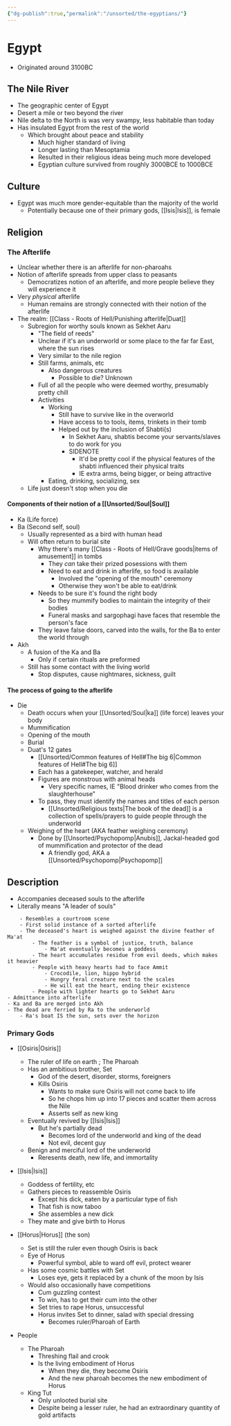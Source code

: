 ```yaml
---
{"dg-publish":true,"permalink":"/unsorted/the-egyptians/"}
---
```





# Egypt 

- Originated around 3100BC

## The Nile River
- The geographic center of Egypt
- Desert a mile or two beyond the river
- Nile delta to the North is was very swampy, less habitable than today
- Has insulated Egypt from the rest of the world
	- Which brought about peace and stability
		- Much higher standard of living
		- Longer lasting than Mesoptamia
		- Resulted in their religious ideas being much more developed
		- Egyptian culture survived from roughly 3000BCE to 1000BCE

## Culture
- Egypt was much more gender-equitable than the majority of the world
	- Potentially because one of their primary gods, [[Isis\|Isis]], is female

## Religion

### The Afterlife
- Unclear whether there is an afterlife for non-pharoahs
- Notion of afterlife spreads from upper class to peasants
	- Democratizes notion of an afterlife, and more people believe they will experience it
- Very *physical* afterlife
	- Human remains are strongly connected with their notion of the afterlife
- The realm: [[Class - Roots of Hell/Punishing afterlife\|Duat]]
	- Subregion for worthy souls known as Sekhet Aaru
		- "The field of reeds"
		- Unclear if it's an underworld or some place to the far far East, where the sun rises
		- Very similar to the nile region
		- Still farms, animals, etc
			- Also dangerous creatures
				- Possible to die? Unknown
		- Full of all the people who were deemed worthy, presumably pretty chill
		- Activities
			- Working
				- Still have to survive like in the overworld
				- Have access to to tools, items, trinkets in their tomb
				- Helped out by the inclusion of Shabti(s)
					- In Sekhet Aaru, shabtis become your servants/slaves to do work for you
					- SIDENOTE
						- It'd be pretty cool if the physical features of the shabti influenced their physical traits
						- IE extra arms, being bigger, or being attractive 
			- Eating, drinking, socializing, sex
	- Life just doesn't stop when you die

#### Components of their notion of a [[Unsorted/Soul\|Soul]]
- Ka (Life force)
- Ba (Second self, soul)
	- Usually represented as a bird with human head
	- Will often return to burial site
		- Why there's many [[Class - Roots of Hell/Grave goods\|items of amusement]] in tombs
			- They *can* take their prized posessions with them
			- Need to eat and drink in afterlife, so food is available
				- Involved the "opening of the mouth" ceremony
				- Otherwise they won't be able to eat/drink
		- Needs to be sure it's found the right body
			- So they mummify bodies to maintain the integrity of their bodies
			- Funeral masks and sargophagi have faces that resemble the person's face
		- They leave false doors, carved into the walls, for the Ba to enter the world through
- Akh
	- A fusion of the Ka and Ba
		- Only if certain rituals are preformed
	- Still has some contact with the living world
		- Stop disputes, cause nightmares, sickness, guilt

#### The process of going to the afterlife
- Die
	- Death occurs when your [[Unsorted/Soul\|ka]] (life force) leaves your body
	- Mummification
	- Opening of the mouth
	- Burial
	- Duat's 12 gates
		- [[Unsorted/Common features of Hell#The big 6\|Common features of Hell#The big 6]]
		- Each has a gatekeeper, watcher, and herald
		- Figures are monstrous with animal heads
			- Very specific names, IE "Blood drinker who comes from the slaughterhouse"
		- To pass, they must identify the names and titles of each person
			- [[Unsorted/Religious texts\|The book of the dead]] is a collection of spells/prayers to guide people through the underworld
	- Weighing of the heart (AKA feather weighing ceremony)
		- Done by [[Unsorted/Psychopomp\|Anubis]], Jackal-headed god of mummification and protector of the dead
			- A friendly god, AKA a [[Unsorted/Psychopomp\|Psychopomp]]  
<div class="transclusion internal-embed is-loaded"><div class="markdown-embed">



## Description
- Accompanies deceased souls to the afterlife
- Literally means "A leader of souls"


</div></div>

		- Resembles a courtroom scene
		- First solid instance of a sorted afterlife
		- The deceased's heart is weighed against the divine feather of Ma'at
			- The feather is a symbol of justice, truth, balance
				- Ma'at eventually becomes a goddess
			- The heart accumulates residue from evil deeds, which makes it heavier
			- People with heavy hearts had to face Ammit
				- Crocodile, lion, hippo hybrid
				- Hungry feral creature next to the scales
				- He will eat the heart, ending their existence
			- People with lighter hearts go to Sekhet Aaru
	- Admittance into afterlife
	- Ka and Ba are merged into Akh
	- The dead are ferried by Ra to the underworld
		- Ra's boat IS the sun, sets over the horizon



### Primary Gods
- [[Osiris\|Osiris]]
	- The ruler of life on earth ; The Pharoah
	- Has an ambitious brother, Set
		- God of the desert, disorder, storms, foreigners
		- Kills Osiris
			- Wants to make sure Osiris will not come back to life
			- So he chops him up into 17 pieces and scatter them across the Nile
			- Asserts self as new king
	- Eventually revived by [[Isis\|Isis]]
		- But he's partially dead
			- Becomes lord of the underworld and king of the dead
			- Not evil, decent guy
	- Benign and merciful lord of the underworld
		- Reresents death, new life, and immortality
- [[Isis\|Isis]]
	- Goddess of fertility, etc
	- Gathers pieces to reassemble Osiris
		- Except his dick, eaten by a particular type of fish
		- That fish is now taboo
		- She assembles a new dick
	- They mate and give birth to Horus
- [[Horus\|Horus]] (the son)
	- Set is still the ruler even though Osiris is back
	- Eye of Horus
		- Powerful symbol, able to ward off evil, protect wearer
	- Has some cosmic battles with Set
		- Loses eye, gets it replaced by a chunk of the moon by Isis
	- Would also occasionally have competitions
		- Cum guzzling contest
		- To win, has to get their cum into the other
		- Set tries to rape Horus, unsuccessful 
		- Horus invites Set to dinner, salad with special dressing
			- Becomes ruler/Pharoah of Earth



- People
	- The Pharoah
		- Threshing flail and crook 
		- Is the living embodiment of Horus
			- When they die, they become Osiris
			- And the new pharoah becomes the new embodiment of Horus
	- King Tut
		- Only unlooted burial site
		- Despite being a lesser ruler, he had an extraordinary quantity of gold artifacts